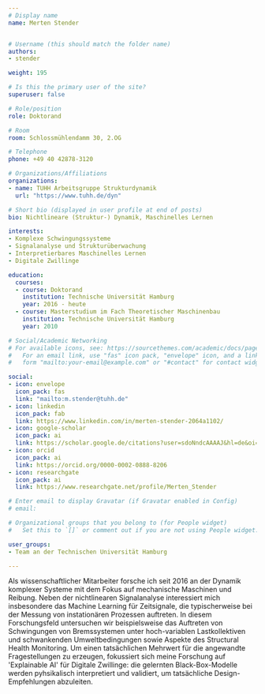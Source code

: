 ```yaml
---
# Display name
name: Merten Stender


# Username (this should match the folder name)
authors:
- stender

weight: 195

# Is this the primary user of the site?
superuser: false

# Role/position
role: Doktorand

# Room
room: Schlossmühlendamm 30, 2.OG

# Telephone
phone: +49 40 42878-3120

# Organizations/Affiliations
organizations:
- name: TUHH Arbeitsgruppe Strukturdynamik
  url: "https://www.tuhh.de/dyn"

# Short bio (displayed in user profile at end of posts)
bio: Nichtlineare (Struktur-) Dynamik, Maschinelles Lernen

interests:
- Komplexe Schwingungssysteme
- Signalanalyse und Strukturüberwachung
- Interpretierbares Maschinelles Lernen
- Digitale Zwillinge

education:
  courses:
  - course: Doktorand
    institution: Technische Universität Hamburg
    year: 2016 - heute
  - course: Masterstudium im Fach Theoretischer Maschinenbau
    institution: Technische Universität Hamburg
    year: 2010

# Social/Academic Networking
# For available icons, see: https://sourcethemes.com/academic/docs/page-builder/#icons
#   For an email link, use "fas" icon pack, "envelope" icon, and a link in the
#   form "mailto:your-email@example.com" or "#contact" for contact widget.

social:
- icon: envelope
  icon_pack: fas
  link: "mailto:m.stender@tuhh.de"
- icon: linkedin
  icon_pack: fab
  link: https://www.linkedin.com/in/merten-stender-2064a1102/
- icon: google-scholar
  icon_pack: ai
  link: https://scholar.google.de/citations?user=sdoNndcAAAAJ&hl=de&oi=ao
- icon: orcid
  icon_pack: ai
  link: https://orcid.org/0000-0002-0888-8206
- icon: researchgate
  icon_pack: ai
  link: https://www.researchgate.net/profile/Merten_Stender

# Enter email to display Gravatar (if Gravatar enabled in Config)
# email:

# Organizational groups that you belong to (for People widget)
#   Set this to `[]` or comment out if you are not using People widget.

user_groups:
- Team an der Technischen Universität Hamburg

---
```


Als wissenschaftlicher Mitarbeiter forsche ich seit 2016 an der Dynamik komplexer Systeme mit dem Fokus auf mechanische Maschinen und Reibung. Neben der nichtlinearen Signalanalyse interessiert mich insbesondere das Machine Learning für Zeitsignale, die typischerweise bei der Messung von instationären Prozessen auftreten. In diesem Forschungsfeld untersuchen wir beispielsweise das Auftreten von Schwingungen von Bremssystemen unter hoch-variablen Lastkollektiven und schwankenden Umweltbedingungen sowie Aspekte des Structural Health Monitoring. Um einen tatsächlichen Mehrwert für die angewandte Fragestellungen zu erzeugen, fokussiert sich meine Forschung auf 'Explainable AI' für Digitale Zwillinge: die gelernten Black-Box-Modelle werden pyhsikalisch interpretiert und validiert, um tatsächliche Design-Empfehlungen abzuleiten.





